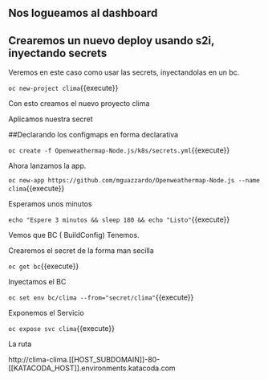 ## Nos logueamos al dashboard 

## Crearemos un nuevo deploy usando s2i, inyectando secrets 

Veremos en este caso como usar las secrets, inyectandolas en un bc.


``oc new-project clima``{{execute}}

Con esto creamos el nuevo proyecto clima


Aplicamos nuestra secret

##Declarando los configmaps en forma declarativa


``oc create -f Openweathermap-Node.js/k8s/secrets.yml``{{execute}}

Ahora lanzamos la app.

``oc new-app https://github.com/mguazzardo/Openweathermap-Node.js --name clima``{{execute}}

Esperamos unos minutos


``echo "Espere 3 minutos && sleep 180 && echo "Listo"``{{execute}}


Vemos que BC ( BuildConfig) Tenemos.


Crearemos el secret de la forma man secilla

``oc get bc``{{execute}}

Inyectamos el BC

``oc set env bc/clima --from="secret/clima"``{{execute}}

Exponemos el Servicio


``oc expose svc clima``{{execute}}

La ruta


http://clima-clima.[[HOST_SUBDOMAIN]]-80-[[KATACODA_HOST]].environments.katacoda.com
